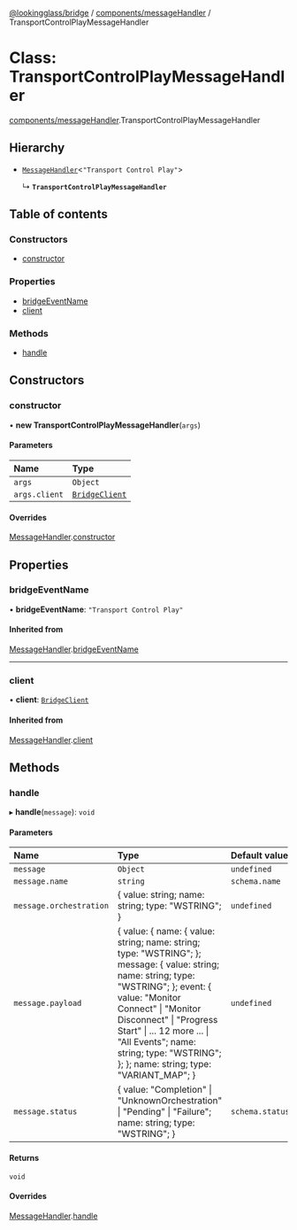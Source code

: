 [@lookingglass/bridge](../README.md) / [components/messageHandler](../modules/components_messageHandler.md) / TransportControlPlayMessageHandler

# Class: TransportControlPlayMessageHandler

[components/messageHandler](../modules/components_messageHandler.md).TransportControlPlayMessageHandler

## Hierarchy

- [`MessageHandler`](components_messageHandler.MessageHandler.md)<``"Transport Control Play"``\>

  ↳ **`TransportControlPlayMessageHandler`**

## Table of contents

### Constructors

- [constructor](components_messageHandler.TransportControlPlayMessageHandler.md#constructor)

### Properties

- [bridgeEventName](components_messageHandler.TransportControlPlayMessageHandler.md#bridgeeventname)
- [client](components_messageHandler.TransportControlPlayMessageHandler.md#client)

### Methods

- [handle](components_messageHandler.TransportControlPlayMessageHandler.md#handle)

## Constructors

### constructor

• **new TransportControlPlayMessageHandler**(`args`)

#### Parameters

| Name | Type |
| :------ | :------ |
| `args` | `Object` |
| `args.client` | [`BridgeClient`](client_BridgeClient.BridgeClient.md) |

#### Overrides

[MessageHandler](components_messageHandler.MessageHandler.md).[constructor](components_messageHandler.MessageHandler.md#constructor)

## Properties

### bridgeEventName

• **bridgeEventName**: ``"Transport Control Play"``

#### Inherited from

[MessageHandler](components_messageHandler.MessageHandler.md).[bridgeEventName](components_messageHandler.MessageHandler.md#bridgeeventname)

___

### client

• **client**: [`BridgeClient`](client_BridgeClient.BridgeClient.md)

#### Inherited from

[MessageHandler](components_messageHandler.MessageHandler.md).[client](components_messageHandler.MessageHandler.md#client)

## Methods

### handle

▸ **handle**(`message`): `void`

#### Parameters

| Name | Type | Default value |
| :------ | :------ | :------ |
| `message` | `Object` | `undefined` |
| `message.name` | `string` | `schema.name` |
| `message.orchestration` | { value: string; name: string; type: "WSTRING"; } | `undefined` |
| `message.payload` | { value: { name: { value: string; name: string; type: "WSTRING"; }; message: { value: string; name: string; type: "WSTRING"; }; event: { value: "Monitor Connect" \| "Monitor Disconnect" \| "Progress Start" \| ... 12 more ... \| "All Events"; name: string; type: "WSTRING"; }; }; name: string; type: "VARIANT\_MAP"; } | `undefined` |
| `message.status` | { value: "Completion" \| "UnknownOrchestration" \| "Pending" \| "Failure"; name: string; type: "WSTRING"; } | `schema.status` |

#### Returns

`void`

#### Overrides

[MessageHandler](components_messageHandler.MessageHandler.md).[handle](components_messageHandler.MessageHandler.md#handle)
